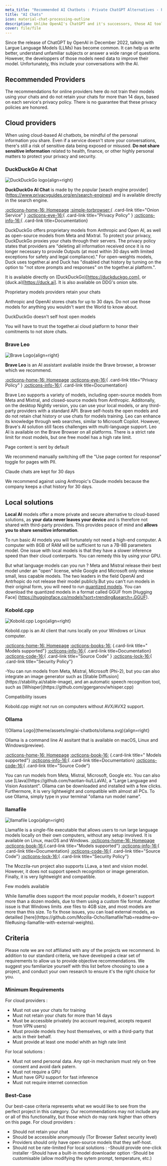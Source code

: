 ```yaml
---
meta_title: "Recommended AI Chatbots : Private ChatGPT Alternatives - Privacy Guides"
title: "AI Chats"
icon: material-chat-processing-outline
description: Unlike OpenAI's ChatGPT and it's successors, those AI tools do not train their models using your conversations.
cover: file/file
---
```

Since the release of ChatGPT by OpenAI in December 2022, talking with Largue Language Models (LLMs) has become common. It can help us write better, understand unfamiliar subjects or answer a wide range of questions. However, the developpers of those models need data to improve their model. Unfortunately, this include your conversations with the AI.

## Recommended Providers

The recommendations for online providers here do not train their models using your chats and do not retain your chats for more than 14 days, based on each service's privacy policy. There is no guarantee that these privacy policies are honored. 

## Cloud providers
When using cloud-based AI chatbots, be mindful of the personal information you share. Even if a service doesn't store your conversations, there's still a risk of sensitive data being exposed or misused. **Do not share sensitive information** related to health, finance, or other highly personal matters to protect your privacy and security.

### DuckDuckGo AI Chat
<div class="admonition recommendation" markdown>

![DuckDuckGo logo](theme/assets/img/ai-chatbots/duckai.svg){align=right}

**DuckDuckGo AI Chat** is made by the popular [seach engine provider] (https://www.privacyguides.org/en/search-engines) and is available directly in the search engine. 

[:octicons-home-16: Homepage](https://duck.ai)
[:simple-torbrowser:](https://duckduckgogg42xjoc72x3sjasowoarfbgcmvfimaftt6twagswzczad.onion/aichat){ .card-link title="Onion Service" }
[:octicons-eye-16:](https://duckduckgo.com/aichat/privacy-terms){ .card-link title="Privacy Policy" }
[:octicons-info-16:](https://help.duckduckgo.com){ .card-link title=Documentation}

</div>

DuckDuckGo offers proprietary models from Anthropic and Open AI, as well as open-source models from Meta and Mixtral. To protect your privacy, DuckDuckGo proxies your chats through their servers. The privacy policy states that providers are "deleting all information received once it is no longer necessary to provide Outputs (at most within 30 days with limited exceptions for safety and legal compliance)." For open-weights models, Duck uses together.ai and Duck has "disabled chat history by turning on the option to "not store prompts and responses" on the together.ai platform.".

 It is available directly on (DuckDuckGo)[https://duckduckgo.com], or (duck.ai)[https://duck.ai]. It is also available on DDG's onion site.
<div class="admonition danger" markdown>
<p class="admonition-title">Proprietary models providers retain your chats</p>
Anthropic and OpenAI stores chats for up to 30 days. Do not use those models for anything you wouldn't want the World to know about.
</div>
<div class="admonition warning" markdown>
<p class="admonition-title">DuckDuckGo doesn't self host open models</p>
You will have to trust the together.ai cloud platform to honor their comitments to not store chats.
</div>


### Brave Leo

<div class="admonition recommendation" markdown>

![Brave Logo](assets/img/ai-chatbots/leo.svg){align=right}

**Brave Leo** is an AI assistant available inside the Brave browser, a browser which we recommend.

[:octicons-home-16: Homepage](https://brave.com/leo)
[:octicons-eye-16:](https://brave.com/privacy/browser/#brave-leo){ .card-link title="Privacy Policy" }
[:octicons-info-16:](https://github.com/brave/brave-browser/wiki/Brave-Leo){ .card-link title=Documentation}

</div>
Brave Leo supports a variety of models, including open-source models from Meta and Mixtral, and closed-source models from Anthropic. Additonally, on the desktop Nightly version, you can use your local models, or any third-party providers with a standard API. Brave self-hosts the open models and do not retain chat history or use chats for models training. Leo can enhance its knowledge through web searches, similar to Microsoft Copilot. However, Brave's AI solution still faces challenges with multi-language support. Leo AI is available on the Brave Browser on all platforms. There is a strict rate limit for most models, but one free model has a high rate limit.



<div class="admonition danger" markdown>
<p class="admonition-title">Page content is sent by default </p>
We recommend manually switching off the "Use page context for response" toggle for pages with PII. 
</div>
<div class="admonition danger" markdown>
<p class="admonition-title">Claude chats are kept for 30 days </p>
We recommend against using Anthropic's Claude models because the company keeps a chat history for 30 days.
</div>

## Local solutions
**Local AI** models offer a more private and secure alternative to cloud-based solutions, as **your data never leaves your device** and is therefore not shared with third-party providers. This provides peace of mind and **allows you to share sensitive information**.

To run basic AI models you will fortunately not need a high-end computer. A computer with 8GB of RAM will be sufficient to run a 7B-8B parameters model. One issue with local models is that they have a slower inference speed than their cloud conterparts. You can remedy this by using your GPU.

 But what language models can you run ? Meta and Mistral release their best model under an "open" license, while Google and Microsoft only release small, less capable models. The two leaders in the field OpenAI and Antrhopic do not release their model publicly.But you can't run models in their original form, you will need to run [quantized models](https://huggingface.co/docs/optimum/en/concept_guides/quantization). You can download the quantized models in a format called GGUF from [Hugging Face] (https://huggingface.co/models?sort=trending&search=.GGUF).

### Kobold.cpp
<div class="admonition recommendation" markdown>

![Kobold.cpp Logo](theme/assets/img/ai-chatbots/kobold.svg){align=right}

Kobold.cpp is an AI client that runs locally on your Windows or Linux computer.

[:octicons-home-16: Homepage](https://github.com/LostRuins/koboldcpp)
[:octicons-books-16:](https://github.com/LostRuins/koboldcpp?tab=readme-ov-file#notes) {.card-link title=" Models supported"}
[:octicons-info-16:](https://github.com/LostRuins/koboldcpp/wiki){ .card-link title=Documentation}
[:octicons-code-16:](https://github.com/LostRuins/koboldcpp){ .card-link title="Source Code" }
[:octicons-lock-16:](https://github.com/LostRuins/koboldcpp/blob/2f3597c29abea8b6da28f21e714b6b24a5aca79b/SECURITY.md){ .card-link title="Security Policy"}

</div>
-You can run models from Meta, Mistral, Microsoft (Phi-2), but you can also integrate an image generator such as [Stable Diffusion](https://stability.ai/stable-image), and an automatic speech recognition tool, such as [Whisper](https://github.com/ggerganov/whisper.cpp)

<div class="admonition note" markdown>
<p class="admonition-title">Compatibility issues </p>
Kobold.cpp might not run on computers without AVX/AVX2 support.
</div>

### Ollama 
<div class="admonition recommendation" markdown>
![Ollama Logo](theme/assets/img/ai-chatbots/ollama.svg){align=right}

Ollama is a command line AI assitant that is available on macOS, Linux and Windows(preview).

[:octicons-home-16: Homepage](https://github.com/ollama/ollama)
[:octicons-book-16:](https://ollama.com/library) {.card-link title=" Models supported"}
[:octicons-info-16:](https://github.com/ollama/ollama){ .card-link title=Documentation}
[:octicons-code-16:](https://github.com/ollama/ollama){ .card-link title="Source Code"}


</div>
You can run models from Meta, Mistral, Microsoft, Google etc. You can also use [Llava](https://github.com/haotian-liu/LLaVA), a "Large Language and Vision Assistant". Ollama can be downloaded and installed with a few clicks. Furthermore, it is very lightweight and compatible with almost all PCs. To use Ollama, simply type in your terminal "ollama run model name".

### llamafile
<div class="admonition recommendation" markdown>

![llamafile Logo](theme/assets/img/ai-chatbots/llamafile.svg){align=right}

Llamafile is a single-file executable that allows users to run large language models locally on their own computers, without any setup involved. It is available on Linux, macOS and Windows.
[:octicons-home-16: Homepage](https://github.com/Mozilla-Ocho/llamafile/)
[:octicons-book-16:]( https://github.com/Mozilla-Ocho/llamafile?tab=readme-ov-file#other-example-llamafiles){.card-link title="Models supported"}
[:octicons-info-16:](https://github.com/Mozilla-Ocho/llamafile/?tab=readme-ov-file#llamafile){ .card-link title=Documentation}
[:octicons-code-16:](https://github.com/ollama/ollama){ .card-link title="Source Code"}
[:octicons-lock-16:](hhttps://github.com/Mozilla-Ocho/llamafile?tab=readme-ov-file#security){ .card-link title="Security Policy"}

</div>
The Mozzila-run project also supports LLava, a text and vision model. However, it does not support speech recognition or image generation. Finally, it is very lightweight and compatible.

<div class="admonition note" markdown>
<p class="admonition-title">Few models available </p>
While llamafile does support the most popular models, it doesn't support more than a dozen models, due to them using a custom file format. Another issue is that Windows limits .exe files to 4GB size, and most models are more than this size. To fix those issues, you can load external models, as detailled [here](https://github.com/Mozilla-Ocho/llamafile?tab=readme-ov-file#using-llamafile-with-external-weights). 

## Criteria

Please note we are not affiliated with any of the projects we recommend. In addition to our standard criteria, we have developed a clear set of requirements to allow us to provide objective recommendations. We suggest you familiarize yourself with this list before choosing to use a project, and conduct your own research to ensure it's the right choice for you.

### Minimum Requirements
  For cloud providers :
  - Must not use your chats for training
  - Must not retain your chats for more than 14 days
  - Must be accessible privately (no account required, accepts request from VPN users)
  - Must provide models they host themselves, or with a third-party that acts in their behalf.
  - Must provide at least one model whith an high rate limit

  For local solutions :
  - Must not send personal data. Any opt-in mechanism must rely on free consent and avoid dark patern.
  - Must not require a GPU
  - Must have GPU support for fast inference
  - Must not require internet connection


### Best-Case

Our best-case criteria represents what we would like to see from the perfect project in this category. Our recommendations may not include any or all of this functionality, but those which do may rank higher than others on this page.
For cloud providers :
  - Should not retain your chat
  - Should be accessible anonymously (Tor Browser Safest security level)
  - Providers should only have open-source models that they self-host.
  - Should not be rate-limited
For local solutions :
   -Should provide one-click installer
   -Should have a built-in model downloader option
   -Should be customisable (allow modifying the sytem prompt, temperature, etc.)
